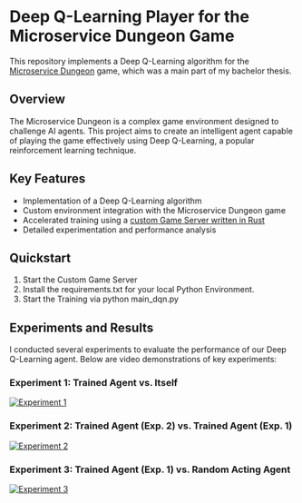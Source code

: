 # Deep Q-Learning Player for the Microservice Dungeon Game

This repository implements a Deep Q-Learning algorithm for the [Microservice Dungeon](https://www.archi-lab.io/compounds/dungeon_main.html) game, which was a main part of my bachelor thesis.

## Overview

The Microservice Dungeon is a complex game environment designed to challenge AI agents. This project aims to create an intelligent agent capable of playing the game effectively using Deep Q-Learning, a popular reinforcement learning technique.

## Key Features

- Implementation of a Deep Q-Learning algorithm
- Custom environment integration with the Microservice Dungeon game
- Accelerated training using a [custom Game Server written in Rust](https://github.com/Amueller36/MSD-Game-Service)
- Detailed experimentation and performance analysis

## Quickstart

1. Start the Custom Game Server
2. Install the requirements.txt for your local Python Environment.
3. Start the Training via python main_dqn.py

## Experiments and Results

I conducted several experiments to evaluate the performance of our Deep Q-Learning agent. Below are video demonstrations of key experiments:

### Experiment 1: Trained Agent vs. Itself
[![Experiment 1](http://img.youtube.com/vi/7O5fXNGslSk/0.jpg)](http://www.youtube.com/watch?v=7O5fXNGslSk "Trained Agent playing vs itself")

### Experiment 2: Trained Agent (Exp. 2) vs. Trained Agent (Exp. 1)
[![Experiment 2](http://img.youtube.com/vi/1KngxE6auoo/0.jpg)](http://www.youtube.com/watch?v=1KngxE6auoo "Trained Agent of Experiment 2 playing vs Trained Agent of Experiment 1")

### Experiment 3: Trained Agent (Exp. 1) vs. Random Acting Agent
[![Experiment 3](http://img.youtube.com/vi/n17dhXWLjfg/0.jpg)](http://www.youtube.com/watch?v=n17dhXWLjfg "Trained Agent of Experiment 1 playing vs Random Acting Agent")
